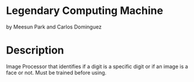 # Legendary Computing Machine
by Meesun Park and Carlos Dominguez

# Description
Image Processor that identifies if a digit is a specific digit or if an image is a face or not. Must be trained before using.

